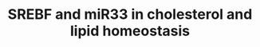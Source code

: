 ---
annotations:
- id: PW:0000355
  parent: regulatory pathway
  type: Pathway Ontology
  value: homeostasis pathway
authors:
- Samuel Sklar
- Khanspers
- MaintBot
- Lindarieswijk
- Mkutmon
- Finterly
citedin:
- link: PMC7925531
  title: Identification of candidate genes and pathways in retinopathy of prematurity
    by whole exome sequencing of preterm infants enriched in phenotypic extremes (2021)
- link: PMC5085087
  title: Long Term Culture of the A549 Cancer Cell Line Promotes Multilamellar Body
    Formation and Differentiation towards an Alveolar Type II Pneumocyte Phenotype
    (2016)
communities:
- ExRNA
description: This pathway describes transcription factor-microRNA circuits governing
  cholesterol and lipid homeostasis. It is based on a seminar by Dr. Anders Näär.  Proteins
  on this pathway have targeted assays available via the [https://assays.cancer.gov/available_assays?wp_id=WP2011
  CPTAC Assay Portal]
last-edited: 2021-05-27
ndex: 9bacad01-8b63-11eb-9e72-0ac135e8bacf
organisms:
- Homo sapiens
redirect_from:
- /index.php/Pathway:WP2011
- /instance/WP2011
- /instance/WP2011_r118441
revision: r118441
schema-jsonld:
- '@context': https://schema.org/
  '@id': https://wikipathways.github.io/pathways/WP2011.html
  '@type': Dataset
  creator:
    '@type': Organization
    name: WikiPathways
  description: This pathway describes transcription factor-microRNA circuits governing
    cholesterol and lipid homeostasis. It is based on a seminar by Dr. Anders Näär.  Proteins
    on this pathway have targeted assays available via the [https://assays.cancer.gov/available_assays?wp_id=WP2011
    CPTAC Assay Portal]
  keywords:
  - ABCA1
  - FASN
  - HMGCR
  - HMGCS1
  - LDLR
  - MED15
  - MTOR
  - NR1H3
  - PPARA
  - PPARGC1A
  - PRKAA1
  - SCD
  - SIRT1
  - SIRT6
  - SREBF1
  - SREBF2
  license: CC0
  name: SREBF and miR33 in cholesterol and lipid homeostasis
seo: CreativeWork
title: SREBF and miR33 in cholesterol and lipid homeostasis
wpid: WP2011
---